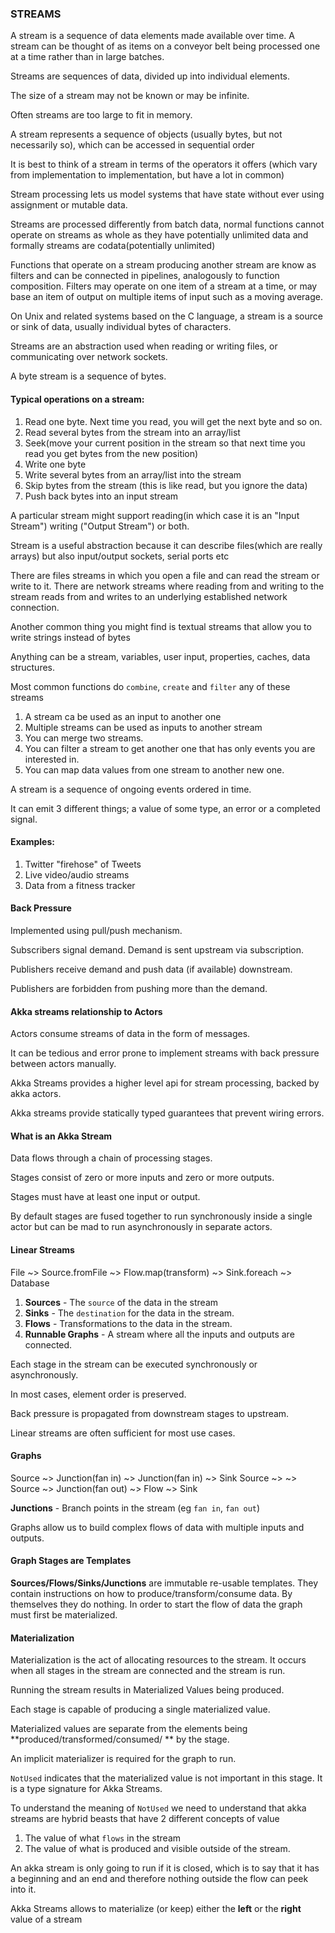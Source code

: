 ### STREAMS

A stream is a sequence of data elements made available over time. A stream can be thought of as items on a conveyor belt
being processed one at a time rather than in large batches.

Streams are sequences of data, divided up into individual elements. 

The size of a stream may not be known or may be infinite. 

Often streams are too large to fit in memory. 
 
A stream represents a sequence of objects (usually bytes, but not necessarily so), which can be accessed in sequential order

It is best to think of a stream in terms of the operators it offers (which vary from implementation to implementation, 
but have a lot in common)

Stream processing lets us model systems that have state without ever using assignment or mutable data. 

Streams are processed differently from batch data, normal functions cannot operate on streams as whole as 
they have potentially unlimited data and formally streams are codata(potentially unlimited) 

Functions that operate on a stream producing another stream are know as filters and can be connected in pipelines, 
analogously to function composition. Filters may operate on one item of a stream at a time, or may base an item of 
output on multiple items of input such as a moving average. 

On Unix and related systems based on the C language, a stream is a source or sink of data, usually individual bytes of 
characters.

Streams are an abstraction used when reading or writing files, or communicating over network sockets. 

A byte stream is a sequence of bytes. 


#### Typical operations on a stream: 

1. Read one byte. Next time you read, you will get the next byte and so on. 
2. Read several bytes from the stream into an array/list
3. Seek(move your current position in the stream so that next time you read you get bytes from the new position)
4. Write one byte
5. Write several bytes from an array/list into the stream
6. Skip bytes from the stream (this is like read, but you ignore the data)
7. Push back bytes into an input stream


A particular stream might support reading(in which case it is an "Input Stream") writing ("Output Stream") or both. 

Stream is a useful abstraction because it can describe files(which are really arrays) but also input/output sockets,
serial ports etc

There are files streams in which you open a file and can read the stream or write to it. 
There are network streams where reading from and writing to the stream reads from and writes to an underlying established network connection. 


Another common thing you might find is textual streams that allow you to write strings instead of bytes


Anything can be a stream, variables, user input, properties, caches, data structures. 

Most common functions do ```combine```, ```create``` and ```filter``` any of these streams

1. A stream ca be used as an input to another one
2. Multiple streams can be used as inputs to another stream
3. You can merge two streams. 
4. You can filter a stream to get another one that has only events you are interested in. 
5. You can map data values from one stream to another new one. 


A stream is a sequence of ongoing events ordered in time. 

It can emit 3 different things; a value of some type, an error or a completed signal. 


#### Examples: 

1. Twitter "firehose" of Tweets
2. Live video/audio streams 
3. Data from a fitness tracker


#### Back Pressure 

Implemented using pull/push mechanism. 

Subscribers signal demand. Demand is sent upstream via subscription.

Publishers receive demand and push data (if available) downstream. 

Publishers are forbidden from pushing more than the demand. 


#### Akka streams relationship to Actors 

Actors consume streams of data in the form of messages. 

It can be tedious and error prone to implement streams with back pressure between actors manually. 

Akka Streams provides a higher level api for stream processing, backed by akka actors.
 
Akka streams provide statically typed guarantees that prevent wiring errors. 


#### What is an Akka Stream 

Data flows through a chain of processing stages. 

Stages consist of zero or more inputs and zero or more outputs. 

Stages must have at least one input or output. 

By default stages are fused together to run synchronously inside a single actor but can be mad to run asynchronously 
in separate actors. 


#### Linear Streams 

 File ~>  Source.fromFile ~> Flow.map(transform) ~> Sink.foreach ~> Database
 
 1. **Sources** - The ```source``` of the data in the stream 
 2. **Sinks** - The ```destination``` for the data in the stream. 
 3. **Flows** - Transformations to the data in the stream. 
 4. **Runnable Graphs** - A stream where all the inputs and outputs are connected. 
 
 Each stage in the stream can be executed synchronously or asynchronously. 
 
 In most cases, element order is preserved. 
 
 Back pressure is propagated from downstream stages to upstream. 
 
 Linear streams are often sufficient for most use cases. 
 
 
 #### Graphs 
 
 Source ~> Junction(fan in)  ~> Junction(fan in) ~> Sink 
 Source ~>                   ~> 
 Source ~> Junction(fan out) ~> Flow ~> Sink 
 
 
**Junctions** - Branch points in the stream (eg ```fan in```, ```fan out```)

Graphs allow us to build complex flows of data with multiple inputs and outputs. 


#### Graph Stages are Templates 

**Sources/Flows/Sinks/Junctions** are immutable re-usable templates. They contain instructions on how to produce/transform/consume data.
By themselves they do nothing. In order to start the flow of data the graph must first be materialized. 

#### Materialization

Materialization is the act of allocating resources to the stream. It occurs when all stages in the stream are connected and the stream is run. 

Running the stream results in Materialized Values being produced. 

Each stage is capable of producing a single materialized value. 

Materialized values are separate from the elements being **produced/transformed/consumed/ ** by the stage. 

An implicit materializer is required for the graph to run. 

```NotUsed``` indicates that the materialized value is not important in this stage. It is a type signature for Akka Streams. 

To understand the meaning of ```NotUsed``` we need to understand that akka streams are hybrid beasts that have 2 different concepts of 
value 

1. The value of what ```flows``` in the stream
2. The value of what is produced and visible outside of the stream. 

An akka stream is only going to run if it is closed, which is to say that it has a beginning and an end and therefore nothing outside the flow
can peek into it. 

Akka Streams allows to materialize (or keep) either the **left** or the **right** value of a stream





